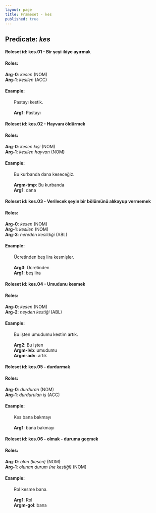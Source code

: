 ```yaml
---
layout: page
title: Frameset - kes
published: true
---
```

<h2>Predicate: <i>kes</i></h2>
<h4>Roleset id: kes.01 - Bir şeyi ikiye ayırmak<br>
<h4>Roles:</h4>
<b>Arg-0</b>: <i>kesen</i>  (NOM) <br>
<b>Arg-1</b>: <i>kesilen</i>  (ACC) <br>
<h4>Example:</h4>
&emsp;&emsp;Pastayı kestik.<br><br>
&emsp;&emsp;<b>Arg1</b>:  Pastayı<br>

<h4>Roleset id: kes.02 - Hayvanı öldürmek<br>
<h4>Roles:</h4>
<b>Arg-0</b>: <i>kesen kişi</i>  (NOM) <br>
<b>Arg-1</b>: <i>kesilen hayvan</i>  (NOM) <br>
<h4>Example:</h4>
&emsp;&emsp;Bu kurbanda dana keseceğiz.<br><br>
&emsp;&emsp;<b>Argm-tmp</b>:  Bu kurbanda<br>
&emsp;&emsp;<b>Arg1</b>:  dana<br>

<h4>Roleset id: kes.03 - Verilecek şeyin bir bölümünü alıkoyup vermemek<br>
<h4>Roles:</h4>
<b>Arg-0</b>: <i>kesen</i>  (NOM) <br>
<b>Arg-1</b>: <i>kesilen</i>  (NOM) <br>
<b>Arg-3</b>: <i>nereden kesildiği</i>  (ABL) <br>
<h4>Example:</h4>
&emsp;&emsp;Ücretinden beş lira kesmişler.<br><br>
&emsp;&emsp;<b>Arg3</b>:  Ücretinden<br>
&emsp;&emsp;<b>Arg1</b>:  beş lira<br>

<h4>Roleset id: kes.04 - Umudunu kesmek<br>
<h4>Roles:</h4>
<b>Arg-0</b>: <i>kesen</i>  (NOM) <br>
<b>Arg-2</b>: <i>neyden kestiği</i>  (ABL) <br>
<h4>Example:</h4>
&emsp;&emsp;Bu işten umudumu kestim artık.<br><br>
&emsp;&emsp;<b>Arg2</b>:  Bu işten<br>
&emsp;&emsp;<b>Argm-lvb</b>:  umudumu<br>
&emsp;&emsp;<b>Argm-adv</b>:  artık<br>

<h4>Roleset id: kes.05 - durdurmak<br>
<h4>Roles:</h4>
<b>Arg-0</b>: <i>durduran</i>  (NOM) <br>
<b>Arg-1</b>: <i>durdurulan iş</i>  (ACC) <br>
<h4>Example:</h4>
&emsp;&emsp;Kes bana bakmayı<br><br>
&emsp;&emsp;<b>Arg1</b>:  bana bakmayı<br>

<h4>Roleset id: kes.06 - olmak - duruma geçmek<br>
<h4>Roles:</h4>
<b>Arg-0</b>: <i>olan (kesen)</i>  (NOM) <br>
<b>Arg-1</b>: <i>olunan durum (ne kestiği)</i>  (NOM) <br>
<h4>Example:</h4>
&emsp;&emsp;Rol kesme bana.<br><br>
&emsp;&emsp;<b>Arg1</b>:  Rol<br>
&emsp;&emsp;<b>Argm-gol</b>:  bana<br>

